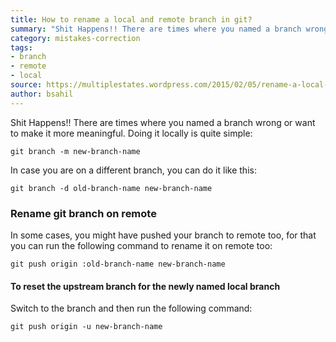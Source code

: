 ```yaml
---
title: How to rename a local and remote branch in git?
summary: "Shit Happens!! There are times where you named a branch wrong or want to make it more meaningful. Doing it locally is quite simple."
category: mistakes-correction
tags:
- branch
- remote
- local
source: https://multiplestates.wordpress.com/2015/02/05/rename-a-local-and-remote-branch-in-git/
author: bsahil
---
```


Shit Happens!! There are times where you named a branch wrong or want to make it more meaningful. Doing it locally is quite simple:

```shell
git branch -m new-branch-name
```

In case you are on a different branch, you can do it like this:

```shell
git branch -d old-branch-name new-branch-name
```

### Rename git branch on remote

In some cases, you might have pushed your branch to remote too, for that you can run the following command to rename it on remote too:

```shell
git push origin :old-branch-name new-branch-name
```

#### To reset the upstream branch for the newly named local branch

Switch to the branch and then run the following command:

```shell
git push origin -u new-branch-name
```
